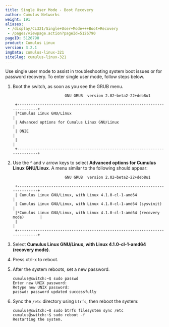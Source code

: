 ```yaml
---
title: Single User Mode - Boot Recovery
author: Cumulus Networks
weight: 191
aliases:
 - /display/CL321/Single+User+Mode+++Boot+Recovery
 - /pages/viewpage.action?pageId=5126790
pageID: 5126790
product: Cumulus Linux
version: 3.2.1
imgData: cumulus-linux-321
siteSlug: cumulus-linux-321
---
```

Use single user mode to assist in troubleshooting system boot issues or
for password recovery. To enter single user mode, follow steps below.

1.  Boot the switch, as soon as you see the GRUB menu.
    
    ``` 
                           GNU GRUB  version 2.02~beta2-22+deb8u1
     
     +----------------------------------------------------------------------------+
     |*Cumulus Linux GNU/Linux                                                    | 
     | Advanced options for Cumulus Linux GNU/Linux                               |
     | ONIE                                                                       |
     |                                                                            |
     +----------------------------------------------------------------------------+     
    ```

2.  Use the ^ and v arrow keys to select **Advanced options for Cumulus
    Linux GNU/Linux**. A menu similar to the following should appear:
    
    ``` 
                           GNU GRUB  version 2.02~beta2-22+deb8u1
     
     +----------------------------------------------------------------------------+
     | Cumulus Linux GNU/Linux, with Linux 4.1.0-cl-1-amd64                       | 
     | Cumulus Linux GNU/Linux, with Linux 4.1.0-cl-1-amd64 (sysvinit)            |
     |*Cumulus Linux GNU/Linux, with Linux 4.1.0-cl-1-amd64 (recovery mode)       |
     |                                                                            |
     +----------------------------------------------------------------------------+  
    ```

3.  Select **Cumulus Linux GNU/Linux, with Linux 4.1.0-cl-1-amd64
    (recovery mode)**.

4.  Press ctrl-x to reboot.

5.  After the system reboots, set a new password.
    
        cumulus@switch:~$ sudo passwd
        Enter new UNIX password: 
        Retype new UNIX password: 
        passwd: password updated successfully

6.  Sync the `/etc` directory using `btrfs`, then reboot the system:
    
        cumulus@switch:~$ sudo btrfs filesystem sync /etc
        cumulus@switch:~$ sudo reboot -f
        Restarting the system. 

